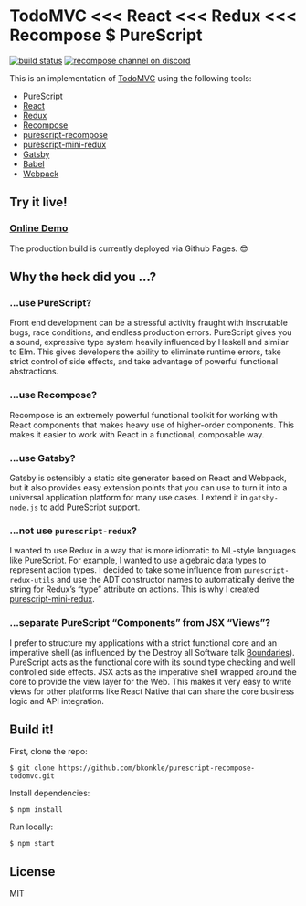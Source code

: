 # TodoMVC <<< React <<< Redux <<< Recompose $ PureScript

[![build status](https://img.shields.io/travis/ecliptic/purescript-recompose-todomvc/master.svg?style=flat-square)](https://travis-ci.org/ecliptic/purescript-recompose-todomvc)
[![recompose channel on discord](https://img.shields.io/badge/discord-%23redux%20%40%20reactiflux-61dafb.svg?style=flat-square)](https://discord.gg/2PCKqHc)

This is an implementation of [TodoMVC](http://todomvc.com/) using the following tools:

 - [PureScript](http://www.purescript.org/)
 - [React](https://facebook.github.io/react/)
 - [Redux](http://redux.js.org/)
 - [Recompose](https://github.com/acdlite/recompose)
 - [purescript-recompose](https://github.com/ecliptic/purescript-recompose)
 - [purescript-mini-redux](https://github.com/ecliptic/purescript-mini-redux)
 - [Gatsby](https://github.com/gatsbyjs/gatsby)
 - [Babel](http://babeljs.io/)
 - [Webpack](https://webpack.github.io/)

## Try it live!

### [Online Demo](https://ecliptic.github.io/purescript-recompose-todomvc/)

The production build is currently deployed via Github Pages. 😎

## Why the heck did you …?

### …use PureScript?

Front end development can be a stressful activity fraught with inscrutable bugs, race conditions, and endless production errors. PureScript gives you a sound, expressive type system heavily influenced by Haskell and similar to Elm. This gives developers the ability to eliminate runtime errors, take strict control of side effects, and take advantage of powerful functional abstractions.

### …use Recompose?

Recompose is an extremely powerful functional toolkit for working with React components that makes heavy use of higher-order components. This makes it easier to work with React in a functional, composable way.

### …use Gatsby?

Gatsby is ostensibly a static site generator based on React and Webpack, but it also provides easy extension points that you can use to turn it into a universal application platform for many use cases. I extend it in `gatsby-node.js` to add PureScript support.

### …not use `purescript-redux`?

I wanted to use Redux in a way that is more idiomatic to ML-style languages like PureScript. For example, I wanted to use algebraic data types to represent action types. I decided to take some influence from `purescript-redux-utils` and use the ADT constructor names to automatically derive the string for Redux’s “type” attribute on actions. This is why I created [purescript-mini-redux](https://github.com/ecliptic/purescript-mini-redux).

### …separate PureScript “Components” from JSX “Views”?

I prefer to structure my applications with a strict functional core and an imperative shell (as influenced by the Destroy all Software talk [Boundaries](https://www.destroyallsoftware.com/talks/boundaries)). PureScript acts as the functional core with its sound type checking and well controlled side effects. JSX acts as the imperative shell wrapped around the core to provide the view layer for the Web. This makes it very easy to write views for other platforms like React Native that can share the core business logic and API integration.

## Build it!

First, clone the repo:

    $ git clone https://github.com/bkonkle/purescript-recompose-todomvc.git

Install dependencies:

    $ npm install

Run locally:

    $ npm start

## License

MIT
